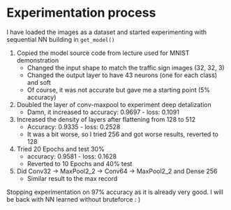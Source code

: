 # Experimentation process

I have loaded the images as a dataset and started experimenting with sequential NN building in `get_model()`

1. Copied the model source code from lecture used for MNIST demonstration
   - Changed the input shape to match the traffic sign images (32, 32, 3)
   - Changed the output layer to have 43 neurons (one for each class) and soft
   - Of course, it was not accurate but gave me a starting point (5% accuracy)
2. Doubled the layer of conv-maxpool to experiment deep detalization
   - Damn, it increased to accuracy: 0.9697 - loss: 0.1091
3. Increased the density of layers after flattening from 128 to 512
   - Accuracy: 0.9335 - loss: 0.2528
   - It was a bit worse, so I tried 256 and got worse results, reverted to 128
4. Tried 20 Epochs and test 30%
   - accuracy: 0.9581 - loss: 0.1628
   - Reverted to 10 Epochs and 40% test
5. Did Conv32 -> MaxPool2_2 -> Conv64 -> MaxPool2_2 and Dense 256
   - Similar result to the max record

Stopping experimentation on 97% accuracy as it is already very good. I will be back with NN learned without bruteforce : )